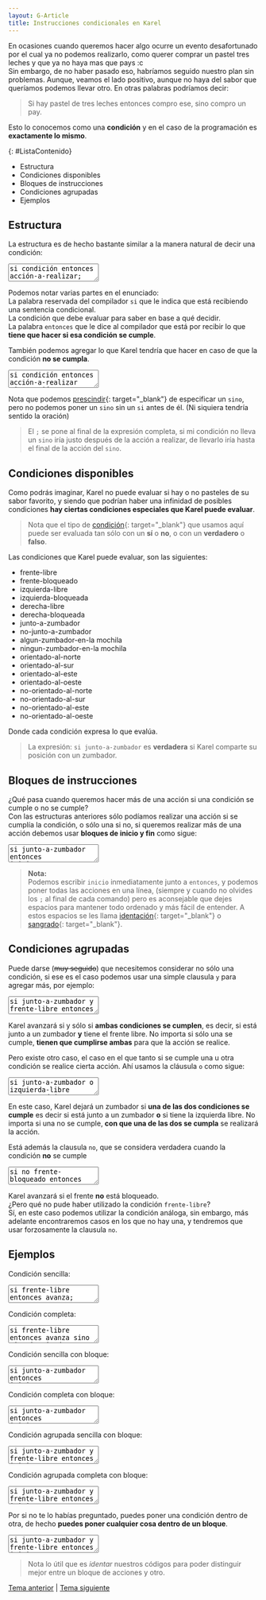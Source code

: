 ```yaml
---
layout: G-Article
title: Instrucciones condicionales en Karel
---
```


En ocasiones cuando queremos hacer algo ocurre un evento desafortunado por el cual ya no podemos realizarlo, como querer comprar un pastel tres leches y que ya no haya mas que pays <span>:c</span> <br>
Sin embargo, de no haber pasado eso, habríamos seguido nuestro plan sin problemas. Aunque, veamos el lado positivo, aunque no haya del sabor que queríamos podemos llevar otro.	En otras palabras podríamos decir:

> Si hay pastel de tres leches entonces compro ese, sino compro un pay.

Esto lo conocemos como una **condición** y en el caso de la programación es **exactamente lo mismo**.

{: #ListaContenido}
- Estructura
- Condiciones disponibles
- Bloques de instrucciones
- Condiciones agrupadas
- Ejemplos

## Estructura

La estructura es de hecho bastante similar a la manera natural de decir una condición:

<textarea class="output">
si condición entonces acción-a-realizar;</textarea>

Podemos notar varias partes en el enunciado: <br>
La palabra reservada del compilador `si` que le indica que está recibiendo una sentencia condicional. <br>
La condición que debe evaluar para saber en base a qué decidir. <br>
La palabra `entonces` que le dice al compilador que está por recibir lo que **tiene que hacer si esa condición se cumple**.

También podemos agregar lo que Karel tendría que hacer en caso de que la condición **no se cumpla**.

<textarea class="output">
si condición entonces acción-a-realizar sino acción-alternativa;</textarea>

Nota que podemos [prescindir](http://dle.rae.es/?id=U5RdD3G){: target="_blank"} de especificar un `sino`, pero no podemos poner un `sino` sin un `si` antes de él. (<span>Ni siquiera tendría sentido la oración</span>)

> El `;` se pone al final de la expresión completa, si mi condición no lleva un `sino` iría justo después de la acción a realizar, de llevarlo iría hasta el final de la acción del `sino`.

## Condiciones disponibles

Como podrás imaginar, Karel no puede evaluar si hay o no pasteles de su sabor favorito, y siendo que podrían haber una infinidad de posibles condiciones **hay ciertas condiciones especiales que Karel puede evaluar**.

> Nota que el tipo de [condición](http://dle.rae.es/?id=ABisSB6#17It2n4){: target="_blank"} que usamos aquí puede ser evaluada tan sólo con un **sí** o **no**, o con un **verdadero** o **falso**.

Las condiciones que Karel puede evaluar, son las siguientes:

- frente-libre
- frente-bloqueado
- izquierda-libre
- izquierda-bloqueada
- derecha-libre
- derecha-bloqueada
- junto-a-zumbador
- no-junto-a-zumbador
- algun-zumbador-en-la mochila
- ningun-zumbador-en-la mochila
- orientado-al-norte
- orientado-al-sur
- orientado-al-este
- orientado-al-oeste
- no-orientado-al-norte
- no-orientado-al-sur
- no-orientado-al-este
- no-orientado-al-oeste

Donde cada condición expresa lo que evalúa.

> La expresión: `si junto-a-zumbador` es **verdadera** si Karel comparte su posición con un zumbador.

## Bloques de instrucciones

<span>¿Qué pasa cuando queremos hacer más de una acción si una condición se cumple o no se cumple?</span> <br>
Con las estructuras anteriores sólo podíamos realizar una acción si se cumplía la condición, o sólo una si no, si queremos realizar más de una acción debemos usar **bloques de inicio y fin** como sigue:

<textarea class="output">
si junto-a-zumbador entonces
inicio
	acción;
	acción;
	...
fin;</textarea>

> **Nota:**<br>
> Podemos escribir `inicio` inmediatamente junto a `entonces`, y podemos poner todas las acciones en una línea, (<span>siempre y cuando no olvides los `;` al final de cada comando</span>) pero es aconsejable que dejes espacios para mantener todo ordenado y más fácil de entender. A estos espacios se les llama [identación](https://es.wikipedia.org/wiki/Indentaci%C3%B3n){: target="_blank"} o [sangrado](http://dle.rae.es/?id=XCq62r8#LTED7NG){: target="_blank"}.

## Condiciones agrupadas

Puede darse (<s>muy seguido</s>) que necesitemos considerar no sólo una condición, si ese es el caso podemos usar una simple clausula `y` para agregar más, por ejemplo:

<textarea class="eKarel">
si junto-a-zumbador y frente-libre entonces avanza;</textarea>

Karel avanzará si y sólo si **ambas condiciones se cumplen**, es decir, si está junto a un zumbador **y** tiene el frente libre. No importa si sólo una se cumple, **tienen que cumplirse ambas** para que la acción se realice.

Pero existe otro caso, el caso en el que tanto si se cumple una u otra condición se realice cierta acción. Ahí usamos la cláusula `o` como sigue:

<textarea class="eKarel">
si junto-a-zumbador o izquierda-libre entonces deja-zumbador;</textarea>

En este caso, Karel dejará un zumbador si **una de las dos condiciones se cumple** es decir si está junto a un zumbador **o** si tiene la izquierda libre. No importa si una no se cumple, **con que una de las dos se cumpla** se realizará la acción.

Está además la clausula `no`, que se considera verdadera cuando la condición **no** se cumple

<textarea class="eKarel">
si no frente-bloqueado entonces avanza;</textarea>

Karel avanzará si el frente **no** está bloqueado.<br>
<span>¿Pero qué no pude haber utilizado la condición `frente-libre`?</span><br>
Sí, en este caso podemos utilizar la condición análoga, sin embargo, más adelante encontraremos casos en los que no hay una, y tendremos que usar forzosamente la clausula `no`.

## Ejemplos

Condición sencilla:

<textarea class="eKarel">
si frente-libre entonces avanza;</textarea>

Condición completa:

<textarea class="eKarel">
si frente-libre entonces avanza sino gira-izquierda;</textarea>

Condición sencilla con bloque:

<textarea class="eKarel">
si junto-a-zumbador entonces
inicio
	coge-zumbador;
	gira-izquierda;
fin;</textarea>

Condición completa con bloque:

<textarea class="eKarel">
si junto-a-zumbador entonces
inicio
	coge-zumbador;
	gira-izquierda;
fin sino
	inicio
		gira-izquierda;
		apagate
	fin;</textarea>

Condición agrupada sencilla con bloque:

<textarea class="eKarel">
si junto-a-zumbador y frente-libre entonces
inicio
	coge-zumbador;
	avanza;
fin;</textarea>

Condición agrupada completa con bloque:

<textarea class="eKarel">
si junto-a-zumbador y frente-libre entonces
inicio
	coge-zumbador;
	avanza;
fin sino 
	inicio
		deja-zumbador;
		apagate;
	fin;</textarea>

Por si no te lo habías preguntado, puedes poner una condición dentro de otra, de hecho **puedes poner cualquier cosa dentro de un bloque**.

<textarea class="eKarel">
si junto-a-zumbador y frente-libre entonces
inicio
	coge-zumbador;
	avanza;
fin sino 
	inicio
		si frente-bloqueado entonces avanza;
		apagate;
	fin;</textarea>

> Nota lo útil que es *identar* nuestros códigos para poder distinguir mejor entre un bloque de acciones y otro.

<div class="Nav">
	<a href="{{ site.baseurl }}/Karel/Instrucciones/Lineales/">Tema anterior</a> | <a href="{{ site.baseurl }}/Karel/Instrucciones/Ciclicas/">Tema siguiente</a>
</div>